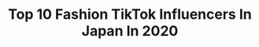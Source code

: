 ---
title: Top 10 Fashion TikTok Influencers In Japan In 2020
description: >-
  Find top fashion TikTok influencers in Japan in 2020. Most popular hashtags: #fashion #fyp #dance #halloween.
platform: TikTok
hits: 22
text_top: Identify the best TikTok accounts on inBeat.
text_bottom: Our platform holds 22 TikTok influencers like this in Japan for you to work with.
profiles:
  - username: "noedresses"
    fullname: >-
      Noemie
    bio: >-
      She/her Fashion Designer Submit your designs!
    location: "Japan"
    followers: 57300
    engagement: 1670
    commentsToLikes: 0.011540
    id: ck92uxj6anzqz0j78yg1zm98t
    verified: false
    hashtags: "#backtothemusic, #halloweencostume, #fashion, #architecture"
  - username: "kesera_qung"
    fullname: >-
      🍑🧡케세라🗽けせら🧡🍑
    bio: >-
      韓国fashionセレクトショップQungを運営しています🧡インスタにも遊びに来てね✨🌷 いつもありがとう✨🥳 ファンマはオレンジと桃と女神🗽🧡🍑
    location: "Japan"
    followers: 45400
    engagement: 267
    commentsToLikes: 0.042805
    id: ckdblb4bh9v0e0j23dqm473vp
    verified: false
    hashtags: "#96, #ulikestudio"
  - username: "shiryupondan"
    fullname: >-
      SHIRYU しりゅう 志龍
    bio: >-
      🇯🇵Dance/Fashion/Z'Ron/12月13日 蛇遣い座/The Music Day.24時間テレビ.Mステ.PV.CM.ドラマ.MV等出演
    location: "Japan"
    followers: 4883
    engagement: 323
    commentsToLikes: 0.025313
    id: ckc7aijh5kat90j23tv7i74l2
    verified: false
    hashtags: "#paint, #dance, #fashion, #oneofakind"
  - username: "mumzez"
    fullname: >-
      mumuzez
    bio: >-
      IG: mumzez best wishes for u, Thank you
    location: "Japan"
    followers: 156600
    engagement: 690
    commentsToLikes: 0.010672
    id: ck7zogpgtjw2n0j78l7tq4ko9
    verified: false
    hashtags: "#like, #us, #tiktok, #food"
  - username: "pearls010"
    fullname: >-
      Pearly
    bio: >-
      Surprise pearl
    location: "Japan"
    followers: 17300
    engagement: 192
    commentsToLikes: 0.019231
    id: ckfplzxtf17iq0j23mbz8c0dx
    verified: false
    hashtags: "#jewellery, #mussels, #wip, #destory"
  - username: "mariaaaa728"
    fullname: >-
      谷まりあ
    bio: >-
      
    location: "Japan"
    followers: 169300
    engagement: 659
    commentsToLikes: 0.008978
    id: ck9e3tz6ml4rh0j787q7j65b0
    verified: true
    hashtags: "#fashion, #arianagrande, #halloween, #celine"
  - username: "m.ami.325"
    fullname: >-
      ami＿mimura
    bio: >-
      人生たーのしっ#19
    location: "Japan"
    followers: 42800
    engagement: 194
    commentsToLikes: 0.013856
    id: ckbvuouc2tb4b0j23reyj1sqn
    verified: false
    hashtags: "#newhair, #amyer, #amyerofficial, #fashion"
  - username: "aikzousu_"
    fullname: >-
      𝓒𝓾𝓽𝓲𝓮𝓐 👑
    bio: >-
      Support my brand 💖 Follow me: ig: aikzousu_ Twitter: aikzousu_
    location: "Japan"
    followers: 4053
    engagement: 278
    commentsToLikes: 0.036299
    id: ckdhlk1tazwmy0j23j7rd06ke
    verified: false
    hashtags: "#fyp, #smallbusiness, #foryou, #fashion"
  - username: "aikobrondo"
    fullname: >-
      Aiko Brondo
    bio: >-
      Mexicana 🇲🇽 Living in Japan 🇯🇵 10/04/03 Instagram- aiko_brondo
    location: "Japan"
    followers: 63700
    engagement: 2832
    commentsToLikes: 0.012803
    id: ck9eyrlwex4n00j78klf28xxh
    verified: false
    hashtags: "#fyp, #comedia, #dance, #acting"
  - username: "fantastics_official"
    fullname: >-
      FANTASTICS
    bio: >-
      【FANTASTICS公式アカウント】 初主演ドラマ『マネキンナイトフィーバー』 毎週木曜24:59〜放送中📺 新曲『High Fever』11月11日発売
    location: "Japan"
    followers: 365300
    engagement: 1878
    commentsToLikes: 0.012015
    id: ckbqncsn389330j230cu2j8bk
    verified: true
    hashtags: "#highfever, #exiletribe, #fantastics, #fyp"
---